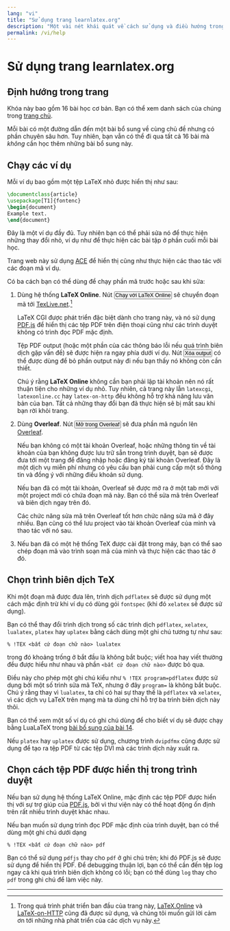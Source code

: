 ```yaml
---
lang: "vi"
title: "Sử dụng trang learnlatex.org"
description: "Một vài nét khái quát về cách sử dụng và điều hướng trong hệ thống các bài trong trang learnlatex.org."
permalink: /vi/help
---
```


# Sử dụng trang learnlatex.org

## Định hướng trong trang

Khóa này bao gồm 16 bài học cơ bản. Bạn có thể xem danh sách của chúng trong
[trang chủ](.).

Mỗi bài có một đường dẫn đến một bài bổ sung về cùng chủ đề nhưng có phần chuyên
sâu hơn. Tuy nhiên, bạn vẫn có thể đi qua tất cả 16 bài mà _không_ cần học thêm
những bài bổ sung này.

## Chạy các ví dụ

Mỗi ví dụ bao gồm một tệp LaTeX nhỏ được hiển thị như sau:

```latex
\documentclass{article}
\usepackage[T1]{fontenc}
\begin{document}
Example text.
\end{document}
```

Đây là một ví dụ đầy đủ. Tuy nhiên bạn có thể phải sửa nó để thực hiện những
thay đổi nhỏ, ví dụ như để thực hiện các bài tập ở phần cuối mỗi bài học.

Trang web này sử dụng [ACE](https://ace.c9.io) để hiển thị cũng như thực hiện
các thao tác với các đoạn mã ví dụ.

Có ba cách bạn có thể dùng để chạy phần mã trước hoặc sau khi sửa:

1. Dùng hệ thống **LaTeX Online**. Nút
   <button style="padding:0 1px;font-size:90%">Chạy với LaTeX Online</button> sẽ
   chuyển đoạn mã tới [TexLive.net](https://texlive.net).[^1]
   
   LaTeX CGI được phát triển đặc biệt dành cho trang này, và nó sử dụng
   [PDF.js](https://mozilla.github.io/pdf.js) để hiển thị các tệp PDF trên
   điện thoại cũng như các trình duyệt không có trình đọc PDF mặc định.

   Tệp PDF output (hoặc một phần của các thông báo lỗi nếu quá trình biên dịch
   gặp vấn đề) sẽ được hiện ra ngay phía dưới ví dụ. Nút
   <button style="padding:0 1px;font-size:90%">Xóa output</button> có thể được
   dùng để bỏ phần output này đi nếu bạn thấy nó không còn cần thiết.

   Chú ý rằng **LaTeX Online** không cần bạn phải lập tài khoản nên nó rất thuận
   tiện cho những ví dụ nhỏ. Tuy nhiên, cả trang này lẫn `latexcgi`,
   `latexonline.cc` hay `latex-on-http` đều không hỗ trợ khả năng lưu văn bản của
   bạn. Tất cả những thay đổi bạn đã thực hiện sẽ bị mất sau khi bạn rời khỏi
   trang.

2. Dùng **Overleaf**. Nút
   <button style="padding:0 1px;font-size:90%">Mở trong Overleaf</button> sẽ đưa
   phần mã nguồn lên [Overleaf](https://www.overleaf.com/about).

   Nếu bạn không có một tài khoản Overleaf, hoặc những thông tin về tài khoản
   của bạn không được lưu trữ sẵn trong trình duyệt, bạn sẽ được đưa tới một
   trang để đăng nhập hoặc đăng ký tài khoản Overleaf. Đây là một dịch vụ miễn
   phí nhưng có yêu cầu bạn phải cung cấp một số thông tin và đồng ý với những
   điều khoản sử dụng.

   Nếu bạn đã có một tài khoản, Overleaf sẽ được mở ra ở một tab mới với một
   project mới có chứa đoạn mã này. Bạn có thể sửa mã trên Overleaf và biên dịch
   ngay trên đó.

   Các chức năng sửa mã trên Overleaf tốt hơn chức năng sửa mã ở đây nhiều. Bạn
   cũng có thể lưu project vào tài khoản Overleaf của mình và thao tác với nó
   sau.

3. Nếu bạn đã có một hệ thống TeX được cài đặt trong máy, bạn có thể sao chép
   đoạn mã vào trình soạn mã của mình và thực hiện các thao tác ở đó.


## Chọn trình biên dịch TeX

Khi một đoạn mã được đưa lên, trình dịch `pdflatex`
sẽ được sử dụng một cách mặc định trừ khi ví dụ có dùng gói `fontspec` (khi đó
`xelatex` sẽ được sử dụng).

Bạn có thể thay đổi trình dịch trong số các trình dịch `pdflatex`, `xelatex`,
`lualatex`, `platex` hay `uplatex` bằng cách dùng một ghi chú tương tự như sau:

```
% !TEX <bất cứ đoạn chữ nào> lualatex
```

trong đó khoảng trống ở bắt đầu là không bắt buộc; viết hoa hay viết thường đều
được hiểu như nhau và phần `<bất cứ đoạn chữ nào>` được bỏ qua.

Điều này cho phép một ghi chú kiểu như `% !TEX program=pdflatex` được sử dụng
bởi một số trình sửa mã TeX, nhưng ở đây `program=` là không bắt buộc. Chú ý
rằng thay vì `lualatex`, ta chỉ có hai sự thay thế là `pdflatex` và `xelatex`,
vì các dịch vụ LaTeX trên mạng mà ta dùng chỉ hỗ trợ ba trình biên dịch này
thôi.

Bạn có thể xem một số ví dụ có ghi chú dùng để cho biết ví dụ sẽ được chạy bằng 
LuaLaTeX trong [bài bổ sung của bài 14](more-14).

Nếu `platex` hay `uplatex` được sử dụng, chương trình `dvipdfmx` cũng được sử dụng
để tạo ra tệp PDF từ các tệp DVI mà các trình dịch này xuất ra.

## Chọn cách tệp PDF được hiển thị trong trình duyệt

Nếu bạn sử dụng hệ thống LaTeX Online, mặc định các tệp PDF được hiển thị với sự
trợ giúp của [PDF.js](https://mozilla.github.io/pdf.js), bởi vì thư viện này có
thể hoạt động ổn định trên rất nhiều trình duyệt khác nhau.

Nếu bạn muốn sử dụng trình đọc PDF mặc định của trình duyệt, bạn có thể dùng một
ghi chú dưới dạng

```
% !TEX <bất cứ đoạn chữ nào> pdf
```

Bạn có thể sử dụng `pdfjs` thay cho `pdf` ở ghi chú trên; khi đó PDF.js sẽ được
sử dụng để hiển thị PDF. Để debugging thuận lợi, bạn có thể cần đến tệp log ngay
cả khi quá trình biên dịch không có lỗi; bạn có thể dùng `log` thay cho `pdf`
trong ghi chú để làm việc này.

---

[^1]: Trong quá trình phát triển ban đầu của trang này,
      [LaTeX.Online](https://latexonline.cc/) và
      [LaTeX-on-HTTP](https://github.com/YtoTech/latex-on-http) cũng đã được sử
      dụng, và chúng tôi muốn gửi lời cảm ơn tới những nhà phát triển của các dịch
      vụ này.
